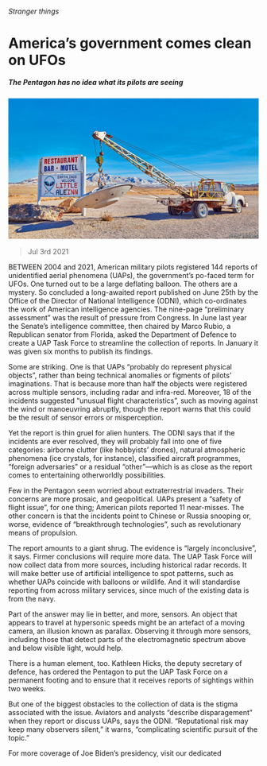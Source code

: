###### Stranger things

# America’s government comes clean on UFOs 

##### The Pentagon has no idea what its pilots are seeing 

![image](images/20210703_USP007_0.jpg) 

> Jul 3rd 2021 

BETWEEN 2004 and 2021, American military pilots registered 144 reports of unidentified aerial phenomena (UAPs), the government’s po-faced term for UFOs. One turned out to be a large deflating balloon. The others are a mystery. So concluded a long-awaited report published on June 25th by the Office of the Director of National Intelligence (ODNI), which co-ordinates the work of American intelligence agencies. The nine-page “preliminary assessment” was the result of pressure from Congress. In June last year the Senate’s intelligence committee, then chaired by Marco Rubio, a Republican senator from Florida, asked the Department of Defence to create a UAP Task Force to streamline the collection of reports. In January it was given six months to publish its findings.

Some are striking. One is that UAPs “probably do represent physical objects”, rather than being technical anomalies or figments of pilots’ imaginations. That is because more than half the objects were registered across multiple sensors, including radar and infra-red. Moreover, 18 of the incidents suggested “unusual flight characteristics”, such as moving against the wind or manoeuvring abruptly, though the report warns that this could be the result of sensor errors or misperception.


Yet the report is thin gruel for alien hunters. The ODNI says that if the incidents are ever resolved, they will probably fall into one of five categories: airborne clutter (like hobbyists’ drones), natural atmospheric phenomena (ice crystals, for instance), classified aircraft programmes, “foreign adversaries” or a residual “other”—which is as close as the report comes to entertaining otherworldly possibilities.

Few in the Pentagon seem worried about extraterrestrial invaders. Their concerns are more prosaic, and geopolitical. UAPs present a “safety of flight issue”, for one thing; American pilots reported 11 near-misses. The other concern is that the incidents point to Chinese or Russia snooping or, worse, evidence of “breakthrough technologies”, such as revolutionary means of propulsion.

The report amounts to a giant shrug. The evidence is “largely inconclusive”, it says. Firmer conclusions will require more data. The UAP Task Force will now collect data from more sources, including historical radar records. It will make better use of artificial intelligence to spot patterns, such as whether UAPs coincide with balloons or wildlife. And it will standardise reporting from across military services, since much of the existing data is from the navy.

Part of the answer may lie in better, and more, sensors. An object that appears to travel at hypersonic speeds might be an artefact of a moving camera, an illusion known as parallax. Observing it through more sensors, including those that detect parts of the electromagnetic spectrum above and below visible light, would help.

There is a human element, too. Kathleen Hicks, the deputy secretary of defence, has ordered the Pentagon to put the UAP Task Force on a permanent footing and to ensure that it receives reports of sightings within two weeks.

But one of the biggest obstacles to the collection of data is the stigma associated with the issue. Aviators and analysts “describe disparagement” when they report or discuss UAPs, says the ODNI. “Reputational risk may keep many observers silent,” it warns, “complicating scientific pursuit of the topic.”

For more coverage of Joe Biden’s presidency, visit our dedicated 

